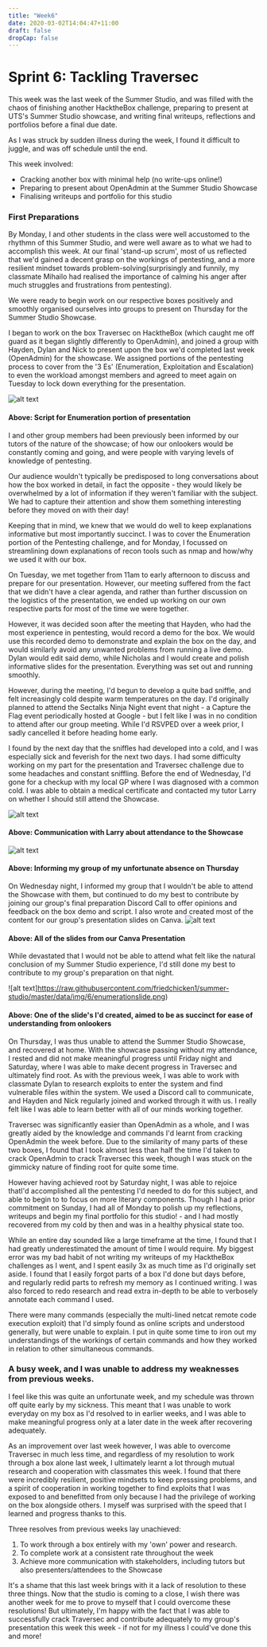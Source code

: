 ```yaml
---
title: "Week6"
date: 2020-03-02T14:04:47+11:00
draft: false
dropCap: false
---
```

# Sprint 6: Tackling Traversec
This week was the last week of the Summer Studio, and was filled with the chaos of finishing another HacktheBox challenge, preparing to present at UTS's Summer Studio showcase, and writing final writeups, reflections and portfolios before a final due date.

As I was struck by sudden illness during the week, I found it difficult to juggle, and was off schedule until the end.

This week involved:
+ Cracking another box with minimal help (no write-ups online!)
+ Preparing to present about OpenAdmin at the Summer Studio Showcase
+ Finalising writeups and portfolio for this studio
### First Preparations
By Monday, I and other students in the class were well accustomed to the rhythmn of this Summer Studio, and were well aware as to what we had to accomplish this week. At our final 'stand-up scrum', most of us reflected that we'd gained a decent grasp on the workings of pentesting, and a more resilient mindset towards problem-solving(surprisingly and funnily, my classmate Mihailo had realised the importance of calming his anger after much struggles and frustrations from pentesting). 

We were ready to begin work on our respective boxes positively and smoothly organised ourselves into groups to present on Thursday for the Summer Studio Showcase.

I began to work on the box Traversec on HacktheBox (which caught me off guard as it began slightly differently to OpenAdmin), and joined a group with Hayden, Dylan and Nick to present upon the box we'd completed last week (OpenAdmin) for the showcase. We assigned portions of the pentesting process to cover from the '3 Es' (Enumeration, Exploitation and Escalation) to even the workload amongst members and agreed to meet again on Tuesday to lock down everything for the presentation.

![alt text](https://raw.githubusercontent.com/friedchicken1/summer-studio/master/data/img/6/script.png)
#### Above: Script for Enumeration portion of presentation

I and other group members had been previously been informed by our tutors of the nature of the showcase; of how our onlookers would be constantly coming and going, and were people with varying levels of knowledge of pentesting. 

Our audience wouldn't typically be predisposed to long conversations about how the box worked in detail, in fact the opposite - they would likely be overwhelmed by a lot of information if they weren't familiar with the subject. We had to capture their attention and show them something interesting before they moved on with their day!

Keeping that in mind, we knew that we would do well to keep explanations informative but most importantly succinct. I was to cover the Enumeration portion of the Pentesting challenge, and for Monday, I focussed on streamlining down explanations of recon tools such as nmap and how/why we used it with our box.

On Tuesday, we met together from 11am to early afternoon to discuss and prepare for our presentation. However, our meeting suffered from the fact that we didn't have a clear agenda, and rather than further discussion on the logistics of the presentation, we ended up working on our own respective parts for most of the time we were together. 

However, it was decided soon after the meeting that Hayden, who had the most experience in pentesting, would record a demo for the box. We would use this recorded demo to demonstrate and explain the box on the day, and would similarly avoid any unwanted problems from running a live demo. Dylan would edit said demo, while Nicholas and I would create and polish informative slides for the presentation. Everything was set out and running smoothly.

However, during the meeting, I'd begun to develop a quite bad sniffle, and felt increasingly cold despite warm temperatures on the day. I'd originally planned to attend the Sectalks Ninja Night event that night - a Capture the Flag event periodically hosted at Google - but I felt like I was in no condition to attend after our group meeting. While I'd RSVPED over a week prior, I sadly cancelled it before heading home early.


I found by the next day that the sniffles had developed into a cold, and I was especially sick and feverish for the next two days. I had some difficulty working on my part for the presentation and Traversec challenge due to some headaches and constant sniffling. Before the end of Wednesday, I'd gone for a checkup with my local GP where I was diagnosed with a common cold. I was able to obtain a medical certificate and contacted my tutor Larry on whether I should still attend the Showcase. 

![alt text](https://raw.githubusercontent.com/friedchicken1/summer-studio/master/data/img/6/medical%20cert.png)
#### Above: Communication with Larry about attendance to the Showcase

![alt text](https://raw.githubusercontent.com/friedchicken1/summer-studio/master/data/img/6/presentation%20chat.png)
#### Above: Informing my group of my unfortunate absence on Thursday

On Wednesday night, I informed my group that I wouldn't be able to attend the Showcase with them, but continued to do my best to contribute by joining our group's final preparation Discord Call to offer opinions and feedback on the box demo and script. I also wrote and created most of the content for our group's presentation slides on Canva.
![alt text](https://raw.githubusercontent.com/friedchicken1/summer-studio/master/data/img/6/canvapresent.png)
#### Above: All of the slides from our Canva Presentation

While devastated that I would not be able to attend what felt like the natural conclusion of my Summer Studio experience, I'd still done my best to contribute to my group's preparation on that night.

![alt text]https://raw.githubusercontent.com/friedchicken1/summer-studio/master/data/img/6/enumerationslide.png)
#### Above: One of the slide's I'd created, aimed to be as succinct for ease of understanding from onlookers

On Thursday, I was thus unable to attend the Summer Studio Showcase, and recovered at home. With the showcase passing without my attendance, I rested and did not make meaningful progress until Friday night and Saturday, where I was able to make decent progress in Traversec and ultimately find root. As with the previous week, I was able to work with classmate Dylan to research exploits to enter the system and find vulnerable files within the system. We used a Discord call to communicate, and Hayden and Nick regularly joined and worked through it with us. I really felt like I was able to learn better with all of our minds working together.

Traversec was significantly easier than OpenAdmin as a whole, and I was greatly aided by the knowledge and commands I'd learnt from cracking OpenAdmin the week before. Due to the similarity of many parts of these two boxes, I found that I took almost less than half the time I'd taken to crack OpenAdmin to crack Traversec this week, though I was stuck on the gimmicky nature of finding root for quite some time.

However having achieved root by Saturday night, I was able to rejoice thatI'd accomplished all the pentesting I'd needed to do for this subject, and able to begin to to focus on more literary components. Though I had a prior commitment on Sunday, I had all of Monday to polish up my reflections, writeups and begin my final portfolio for this studio! - and I had mostly recovered from my cold by then and was in a healthy physical state too.

While an entire day sounded like a large timeframe at the time, I found that I had greatly underestimated the amount of time I would require. My biggest error was my bad habit of not writing my writeups of my HacktheBox challenges as I went, and I spent easily 3x as much time as I'd originally set aside. I found that I easily forgot parts of a box I'd done but days before, and regularly redid parts to refresh my memory as I continued writing. I was also forced to redo research and read extra in-depth to be able to verbosely annotate each command I used. 

There were many commands (especially the multi-lined netcat remote code execution exploit) that I'd simply found as online scripts and understood generally, but were unable to explain. I put in quite some time to iron out my understandings of the workings of certain commands and how they worked in relation to other simultaneous commands.

### A busy week, and I was unable to address my weaknesses from previous weeks.
I feel like this was quite an unfortunate week, and my schedule was thrown off quite early by my sickness. This meant that I was unable to work everyday on my box as I'd resolved to in earlier weeks, and I was able to make meaningful progress only at a later date in the week after recovering adequately.

As an improvement over last week however, I was able to overcome Traversec in much less time, and regardless of my resolution to work through a box alone last week, I ultimately learnt a lot through mutual research and cooperation with classmates this week. I found that there were incredibly resilient, positive mindsets to keep presssing problems, and a spirit of cooperation in working together to find exploits that I was exposed to and benefitted from only because I had the privilege of working on the box alongside others. I myself was surprised with the speed that I learned and progress thanks to this.

Three resolves from previous weeks lay unachieved:
1. To work through a box entirely with my 'own' power and research. 
2. To complete work at a consistent rate throughout the week
3. Achieve more communication with stakeholders, including tutors but also presenters/attendees to the Showcase 

It's a shame that this last week brings with it a lack of resolution to these three things. Now that the studio is coming to a close, I wish there was another week for me to prove to myself that I could overcome these resolutions! But ultimately, I'm happy with the fact that I was able to successfully crack Traversec and contribute adequately to my group's presentation this week this week - if not for my illness I could've done this and more!


